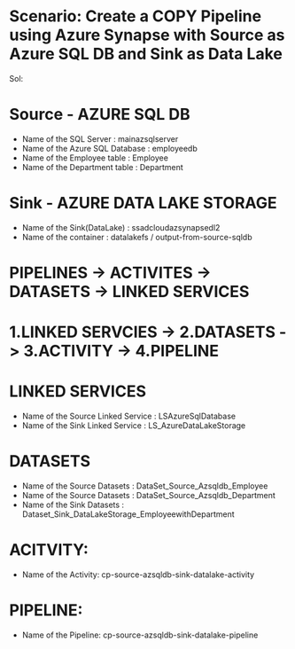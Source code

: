# Scenario: Create a COPY Pipeline using Azure Synapse with Source as Azure SQL DB and Sink as Data Lake

Sol:

# Source - AZURE SQL DB
- Name of the SQL Server            :  mainazsqlserver
- Name of the Azure SQL Database    :  employeedb
- Name of the Employee table        :  Employee
- Name of the Department table      :  Department


# Sink - AZURE DATA LAKE STORAGE
- Name of the Sink(DataLake) : ssadcloudazsynapsedl2
- Name of the container      : datalakefs / output-from-source-sqldb


# PIPELINES -> ACTIVITES -> DATASETS -> LINKED SERVICES

# 1.LINKED SERVCIES -> 2.DATASETS -> 3.ACTIVITY -> 4.PIPELINE


# LINKED SERVICES
- Name of the Source Linked Service : LSAzureSqlDatabase
- Name of the Sink Linked Service   : LS_AzureDataLakeStorage


# DATASETS
- Name of the Source Datasets       : DataSet_Source_Azsqldb_Employee
- Name of the Source Datasets       : DataSet_Source_Azsqldb_Department
- Name of the Sink Datasets         : Dataset_Sink_DataLakeStorage_EmployeewithDepartment


# ACITVITY:
- Name of the Activity: cp-source-azsqldb-sink-datalake-activity


# PIPELINE:
- Name of the Pipeline: cp-source-azsqldb-sink-datalake-pipeline
